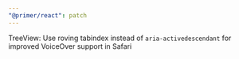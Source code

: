 ```yaml
---
"@primer/react": patch
---
```


TreeView: Use roving tabindex instead of `aria-activedescendant` for improved VoiceOver support in Safari
